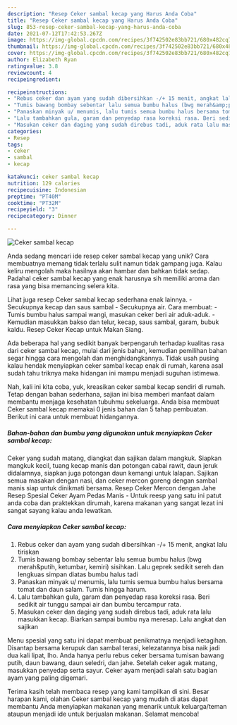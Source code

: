 ```yaml
---
description: "Resep Ceker sambal kecap yang Harus Anda Coba"
title: "Resep Ceker sambal kecap yang Harus Anda Coba"
slug: 853-resep-ceker-sambal-kecap-yang-harus-anda-coba
date: 2021-07-12T17:42:53.267Z
image: https://img-global.cpcdn.com/recipes/3f742502e83bb721/680x482cq70/ceker-sambal-kecap-foto-resep-utama.jpg
thumbnail: https://img-global.cpcdn.com/recipes/3f742502e83bb721/680x482cq70/ceker-sambal-kecap-foto-resep-utama.jpg
cover: https://img-global.cpcdn.com/recipes/3f742502e83bb721/680x482cq70/ceker-sambal-kecap-foto-resep-utama.jpg
author: Elizabeth Ryan
ratingvalue: 3.8
reviewcount: 4
recipeingredient:

recipeinstructions:
- "Rebus ceker dan ayam yang sudah dibersihkan -/+ 15 menit, angkat lalu tiriskan"
- "Tumis bawang bombay sebentar lalu semua bumbu halus (bwg merah&amp;putih, ketumbar, kemiri) sisihkan. Lalu geprek sedikit sereh dan lengkuas simpan diatas bumbu halus tadi"
- "Panaskan minyak u/ menumis, lalu tumis semua bumbu halus bersama tomat dan daun salam. Tumis hingga harum."
- "Lalu tambahkan gula, garam dan penyedap rasa koreksi rasa. Beri sedikit air tunggu sampai air dan bumbu tercampur rata."
- "Masukan ceker dan daging yang sudah direbus tadi, aduk rata lalu masukkan kecap. Biarkan sampai bumbu nya meresap. Lalu angkat dan sajikan"
categories:
- Resep
tags:
- ceker
- sambal
- kecap

katakunci: ceker sambal kecap 
nutrition: 129 calories
recipecuisine: Indonesian
preptime: "PT40M"
cooktime: "PT32M"
recipeyield: "3"
recipecategory: Dinner

---
```



![Ceker sambal kecap](https://img-global.cpcdn.com/recipes/3f742502e83bb721/680x482cq70/ceker-sambal-kecap-foto-resep-utama.jpg)

Anda sedang mencari ide resep ceker sambal kecap yang unik? Cara membuatnya memang tidak terlalu sulit namun tidak gampang juga. Kalau keliru mengolah maka hasilnya akan hambar dan bahkan tidak sedap. Padahal ceker sambal kecap yang enak harusnya sih memiliki aroma dan rasa yang bisa memancing selera kita.

Lihat juga resep Ceker sambal kecap sederhana enak lainnya. - Secukupnya kecap dan saus sambal - Secukupnya air. Cara membuat: - Tumis bumbu halus sampai wangi, masukan ceker beri air aduk-aduk. - Kemudian masukkan bakso dan telur, kecap, saus sambal, garam, bubuk kaldu. Resep Ceker Kecap untuk Makan Siang.

Ada beberapa hal yang sedikit banyak berpengaruh terhadap kualitas rasa dari ceker sambal kecap, mulai dari jenis bahan, kemudian pemilihan bahan segar hingga cara mengolah dan menghidangkannya. Tidak usah pusing kalau hendak menyiapkan ceker sambal kecap enak di rumah, karena asal sudah tahu triknya maka hidangan ini mampu menjadi suguhan istimewa.


Nah, kali ini kita coba, yuk, kreasikan ceker sambal kecap sendiri di rumah. Tetap dengan bahan sederhana, sajian ini bisa memberi manfaat dalam membantu menjaga kesehatan tubuhmu sekeluarga. Anda bisa membuat Ceker sambal kecap memakai 0 jenis bahan dan 5 tahap pembuatan. Berikut ini cara untuk membuat hidangannya.

<!--inarticleads1-->

##### Bahan-bahan dan bumbu yang digunakan untuk menyiapkan Ceker sambal kecap:



Ceker yang sudah matang, diangkat dan sajikan dalam mangkuk. Siapkan mangkuk kecil, tuang kecap manis dan potongan cabai rawit, daun jeruk didalamnya, siapkan juga potongan daun kemangi untuk lalapan. Sajikan semua masakan dengan nasi, dan ceker mercon goreng dengan sambal manis siap untuk dinikmati bersama. Resep Ceker Mercon dengan Jahe Resep Spesial Ceker Ayam Pedas Manis - Untuk reesp yang satu ini patut anda coba dan praktekkan dirumah, karena makanan yang sangat lezat ini sangat sayang kalau anda lewatkan. 

<!--inarticleads2-->

##### Cara menyiapkan Ceker sambal kecap:

1. Rebus ceker dan ayam yang sudah dibersihkan -/+ 15 menit, angkat lalu tiriskan
1. Tumis bawang bombay sebentar lalu semua bumbu halus (bwg merah&amp;putih, ketumbar, kemiri) sisihkan. Lalu geprek sedikit sereh dan lengkuas simpan diatas bumbu halus tadi
1. Panaskan minyak u/ menumis, lalu tumis semua bumbu halus bersama tomat dan daun salam. Tumis hingga harum.
1. Lalu tambahkan gula, garam dan penyedap rasa koreksi rasa. Beri sedikit air tunggu sampai air dan bumbu tercampur rata.
1. Masukan ceker dan daging yang sudah direbus tadi, aduk rata lalu masukkan kecap. Biarkan sampai bumbu nya meresap. Lalu angkat dan sajikan


Menu spesial yang satu ini dapat membuat penikmatnya menjadi ketagihan. Disantap bersama kerupuk dan sambal terasi, kelezatannya bisa naik jadi dua kali lipat, lho. Anda hanya perlu rebus ceker bersama tumisan bawang putih, daun bawang, daun seledri, dan jahe. Setelah ceker agak matang, masukkan penyedap serta sayur. Ceker ayam menjadi salah satu bagian ayam yang paling digemari. 

Terima kasih telah membaca resep yang kami tampilkan di sini. Besar harapan kami, olahan Ceker sambal kecap yang mudah di atas dapat membantu Anda menyiapkan makanan yang menarik untuk keluarga/teman ataupun menjadi ide untuk berjualan makanan. Selamat mencoba!
